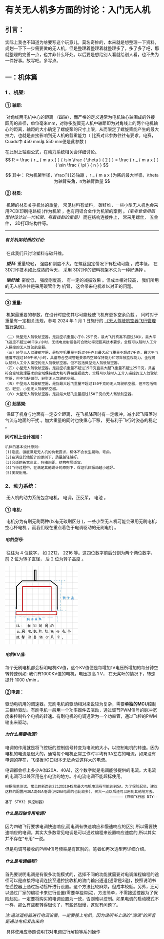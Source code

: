

# 有关无人机多方面的讨论：入门无人机

## 引言：

​	实际上我也不知道为啥要写这个玩意儿，莫名奇妙的，本来就是想整理一下资料，规划一下下一步需要做的无人机，但是整理着整理着就整理多了，多了多了吧，那就整理的完善一点，也并非什么坏处。以后要是想给别人看就给别人看，也不失为一件好事。故写吧。多写点。



## 一：机体篇

### 1 、机架: 

#### ① **轴距**: 

​	对角线两电机中心的距离 （四轴），而严格的定义通常为电机轴心轴围成的外接圆周的直径，单位毫米mm，对称多旋翼无人机中轴距即为对角线上的两个电机轴心的距离，轴距的大小确定了螺旋桨的尺寸上限，从而限定了螺旋桨能产生的最大拉力，也就是直接影响到无人机的载重能力（ 比赛对此参数往往有要求，电赛，Cuadc中 450 mm与 550 mm便是此参数 )

在此附上轴距公式，在动力系统相关会详细讨论。
$$
R = \frac { r _ { m a x } } { \sin \frac { \theta } { 2 } } = \frac { r _ { m a x } } { \sin \frac { \pi } { n } }
$$

$$
其中： R为机架半径，\frac{1}{2}轴距
，r _ { m a x }为桨的最大半径，\theta为轴臂夹角，n为轴臂数量
$$

#### ② **材质**:

​	机架的材质关乎机体的重量， 常见材料有塑料， 碳纤维，一些小型无人机也会采用PCB(印刷电路板 )作为机架 ，也有用铝合金作为机架的案例 。*（笔者曾使用铝型材设计过一代机架，有着拔群的重量）*
​	而在结构连接件上， 常采用螺丝， 五金件， 3D打印结构件等。

------

##### **有关机架材质的讨论:**

​	在此我们只讨论塑料与碳纤维。

​	***塑料***: 重量较轻， 强度和刚度不大，在螺丝固定情况下有松动可能 。成本低， 在 3D打印技术如此成熟的今天， 采用 3D打印的塑料机架不失为一种好选择 。

​	***碳纤维***: 密度低， 强度刚度高， 有一定的减振效果 。但成本相对较高， 我们所用的无人机往往是采用碳管作为
机臂， 这会带来电机难以对正的问题。

------

#### ③ **重量**:

​	机架最重要的参数，在设计时应使其尽可能轻使飞机有更多空余负载 。
同时对于重量有一定相关法规，参考 2024 年 1 月 1 日施行的 [《无人驾驶航空器飞行管理暂行条例》](https://www.gov.cn/zhengce/content/202306/content_6888799.htm)

```
（二）微型无人驾驶航空器，是指空机重量小于0.25千克，最大飞行真高不超过50米，最大平飞速度不超过40千米/小时，无线电发射设备符合微功率短距离技术要求，全程可以随时人工介入操控的无人驾驶航空器。
（三）轻型无人驾驶航空器，是指空机重量不超过4千克且最大起飞重量不超过7千克，最大平飞速度不超过100千米/小时，具备符合空域管理要求的空域保持能力和可靠被监视能力，全程可以随时人工介入操控的无人驾驶航空器，但不包括微型无人驾驶航空器。
（四）小型无人驾驶航空器，是指空机重量不超过15千克且最大起飞重量不超过25千克，具备符合空域管理要求的空域保持能力和可靠被监视能力，全程可以随时人工介入操控的无人驾驶航空器，但不包括微型、轻型无人驾驶航空器。
（五）中型无人驾驶航空器，是指最大起飞重量不超过150千克的无人驾驶航空器，但不包括微型、轻型、小型无人驾驶航空器。
（六）大型无人驾驶航空器，是指最大起飞重量超过150千克的无人驾驶航空器。
```

④ **起落架**: 

​	保证了机身与地面有一定安全距离， 在飞机降落时有一定缓冲，减小起飞降落时气流与地面的干扰 。加大重量的同时也使重心下移， 更有利于飞行时姿态的稳定 。

**同时附上设计准则：**


```
机体的基本设计原则:
(1)刚度、强度满足无人机的负载要求，机体不会发生晃动、弯曲。
(2)在满足其他设计的原则下，质量越轻越好。
(3)合适的长宽高比，各轴间距、结构布局适宜。
(4)飞行过程中，在满足其他设计的原则下，保证机体振动越小越好。
(5)美观耐用。
```

###  2、动力系统：

​	无人机的动力系统包含电机， 电调，正反桨， 电池 。

#### ① **电机**: 

​	电机分为有刷无刷两种(以有无碳刷区分 )，一些小型无人机可能会采用无刷电机: 空心杯电机 。而我们现在重点着色于电调驱动的无刷电机 。

##### **电机型号:**

​	往往为 4 位数字， 如 2212， 2216 等。这四位数字前后分割为两个两位数字， 前 2 位为转子直径， 后 2 位为转子高度 。																

<img src="..\..\image\6.jpg" alt="动子转子" style="zoom:25%;" />

##### **电机KV值:**

​	每个无刷电机都会标明电机KV值，这个KV值便是每增加1V电压所增加的每分钟空转转速例如: 我们有1000KV值的电机，电压提高 1 V， 在无桨叶的情况下，转速提升 1000 r/min 。

#### ②**电调**：

​	驱动电机用的调速器。无刷电机的驱动相对来说较为复杂，需要**单独的MCU**控制三相桥驱动。有刷电机一般用一个功率器件去驱动，通过调节PWM信号的脉冲宽度来控制各个电机的转速。有刷电机的电调通常为一个功率管，通过飞控的PWM输出来驱动。

##### 为什么需要电调?

​	电调的作用就是将飞控板的控制信号转变为电流的大小，以控制电机的转速。因为电机的电流是很大的，通常每个电机正常工作时平均有3A左右的电流，如果没有电调的存在，飞控板I/O口根本无法承受这样大的电流。

​	电调都会标上多少A(如20A、40A)，这个数字就是电调能够提供的电流。大电流的电调可以兼容用在小电流的地方。小电流电调不能超标使用。

```
根据简单测试，常见的新西达2212加1045浆最大电机电流有可能达到5A。为了保险起见，建议这样的配置用30A或40A电调(用20A电调的也比较多)，买大一点以后还可以用到其他地方去。
												——————《四轴飞行器 DIY--基于 STM32 微控制器》
```

##### 什么是四轴专用电调?

​	因为四轴飞行要求电调快速响应,而电调有快速响应和慢速响应的区别,所以需要快速响应的电调。其实大多数常见电调是可以通过编程来设置响应速度的,所以其实并不存在“专用”一说。

​	但是电调可接收的PWM信号频率是有区别的。笔者如再次选型再详细介绍。



##### 什么是电调编程?

​	首先要说明电调是有很多功能模式的，选择不同的功能就需要对电调编程编程的途径可以是直接将电调连接至遥控接收机的油门输出通道(通常是3道)，按照说明书在遥控器上通过扳动摇杆进行设置。这个方法比较麻烦，但成本较低。另外，还可以通过厂家的编程卡来进行设置(需要单独购买)，方法简单，不需接遥控器为了保险起见，一定要将购买的电调设置为一致，否则难以控制。如果电调的启动模式不一样，那么有些都转得很快了，有些还很慢，这就有问题了。

​	*注:通过遥控器进行电调设置，一定要接上电机，因为说明书上说的“滴滴”的声音是通过电机发出来的*

​	具体使用应参照说明书对电调进行解锁等系列操作



